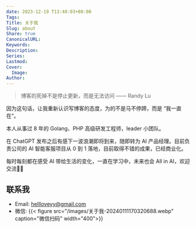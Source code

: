```yaml
---
date: 2023-12-19 T13:48:03+08:00
Tags: 
Title: 关于我
Slug: about
Share: true
CanonicalURL: 
Keywords: 
Description: 
Series: 
Lastmod: 
Cover:
  Image: 
Author: 
---
```


> 博客的死掉不是停止更新，而是无法访问 —— Randy Lu
  
因为这句话，让我重新认识写博客的态度，为的不是马不停蹄，而是 “我一直在”。  

本人从事过 8 年的 Golang、PHP 高级研发工程师，leader 小团队。

在 ChatGPT 发布之后有感下一波浪潮即将到来，随即转为 AI 产品经理。目前负责公司的 AI 智能客服项目从 0 到 1 落地，目前取得不错的成果，已经商业化。

每时每刻都在感受 AI 带给生活的变化，一直在学习中，未来也会 All in AI，欢迎交流👏🏻

## 联系我  

- Email: hellloveyy@gmail.com  
- 微信:
  {{< figure src="/images/关于我-20240111170320688.webp" caption="微信扫码" width="400">}}